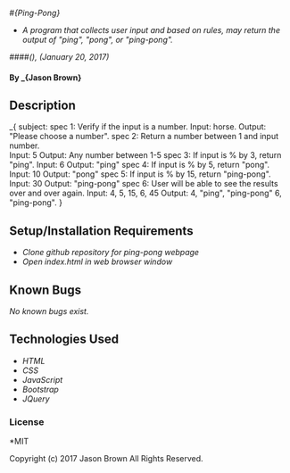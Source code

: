 #_{Ping-Pong}_

* _A program that collects user input and based on rules, may return the output of "ping", "pong", or "ping-pong"._

####_(), (January 20, 2017)_

#### By _**{Jason Brown}**

## Description

_{
  subject:
  spec 1: Verify if the input is a number.
  Input: horse.
  Output: "Please choose a number".
  spec 2: Return a number between 1 and input number.  
  Input: 5
  Output: Any number between 1-5
  spec 3: If input is % by 3, return "ping".
  Input: 6
  Output: "ping"
  spec 4: If input is % by 5, return "pong".
  Input: 10
  Output: "pong"
  spec 5: If input is % by 15, return "ping-pong".
  Input: 30
  Output: "ping-pong"
  spec 6: User will be able to see the results over and over again.
  Input: 4, 5, 15, 6, 45
  Output: 4, "ping", "ping-pong" 6, "ping-pong".
}

## Setup/Installation Requirements

* _Clone github repository for ping-pong webpage_
* _Open index.html in web browser window_

## Known Bugs
_No known bugs exist._

## Technologies Used
* _HTML_
* _CSS_
* _JavaScript_
* _Bootstrap_
* _JQuery_

### License
*MIT

Copyright (c) 2017 Jason Brown All Rights Reserved.
